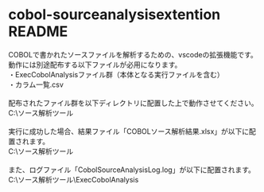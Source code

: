 # cobol-sourceanalysisextention README

COBOLで書かれたソースファイルを解析するための、vscodeの拡張機能です。<br>
動作には別途配布する以下ファイルが必用になります。<br>
・ExecCobolAnalysisファイル群（本体となる実行ファイルを含む）<br>
・カラム一覧.csv<br>
<br>
配布されたファイル群を以下ディレクトリに配置した上で動作させてください。<br>
C:\ソース解析ツール<br>
<br>
実行に成功した場合、結果ファイル「COBOLソース解析結果.xlsx」が以下に配置されます。<br>
C:\ソース解析ツール<br>
<br>
また、ログファイル「CobolSourceAnalysisLog.log」が以下に配置されます。<br>
C:\ソース解析ツール\ExecCobolAnalysis<br>
